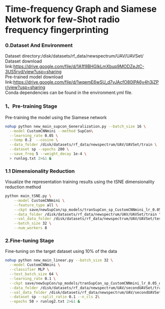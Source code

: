 # Time-frequency Graph and Siamese Network for few-Shot radio frequency fingerprinting
### 0.Dataset And Environment
Dataset directory:/disk/datasets/rf_data/newspectrum/UAV/UAVSet/  
Dataset download link:[https://drive.google.com/file/d/1A1f9BHGIkLmXbup9MODZeJtC-3US5rvd/view?usp=sharing ](https://drive.google.com/file/d/1bN5dEeak0KrSutB9YKIRmkEPPgAIEn61/view?usp=sharing)  
Pre-trained model download link:[https://drive.google.com/file/d/1wqemE6wSU_d7vJAcfO80IPA6y4h3jZPr/view?usp=sharing ](https://drive.google.com/file/d/1bN5dEeak0KrSutB9YKIRmkEPPgAIEn61/view?usp=sharing)   
Conda dependencies can be found in the environment.yml file.

### 1、Pre-training Stage
Pre-training the model using the Siamese network
```bash
nohup python new_main_supcon_Generalization.py --batch_size 16 \
  --model CustomCNNmini --method SupCon\
  --learning_rate 0.05 \
  --temp 0.2  --cosine \
  --data_folder /disk/datasets/rf_data/newspectrum/UAV/UAVSet/train \
  --dataset sp --epochs 200 \
  --save_freq 5 --weight_decay 1e-4 \
  > runlog.txt 2>&1 &  
```

### 1.1 Dimensionality Reduction
Visualize the representation training results using the tSNE dimensionality reduction method
```bash
python main_tSNE.py \
    --model CustomCNNmini \
    --feature_type all \
    --ckpt save/newSupCon/sp_models/tranSupCon_sp_CustomCNNmini_lr_0.05_decay_0.0001_bsz_16_temp_0.2_trial_0_cosine/ckpt_epoch_140.pth \
    --data_folder /disk/datasets/rf_data/newspectrum/UAV/UAVSet/train \
    --val_data_folder /disk/datasets/rf_data/newspectrum/UAV/UAVSet/test \
    --batch_size 32 \
    --num_workers 8
```

### 2.Fine-tuning Stage
Fine-tuning on the target dataset using 10% of the data
```bash
nohup python new_main_linear.py --batch_size 32 \
  --model CustomCNNmini \
  --classifier MLP \
  --test_batch_size 64 \
  --learning_rate 0.1 \
  --ckpt save/newSupCon/sp_models/tranSupCon_sp_CustomCNNmini_lr_0.05_decay_0.0001_bsz_16_temp_0.2_trial_0_cosine/ckpt_epoch_140.pth \
  --data_folder /disk/datasets/rf_data/newspectrum/UAV/secondUAVSet/train \
  --val_data_folder /disk/datasets/rf_data/newspectrum/UAV/secondUAVSet/test \
  --dataset sp --split_ratio 0.1 --n_cls 2\
  --epochs 50 > runlog2.txt 2>&1 &
```
